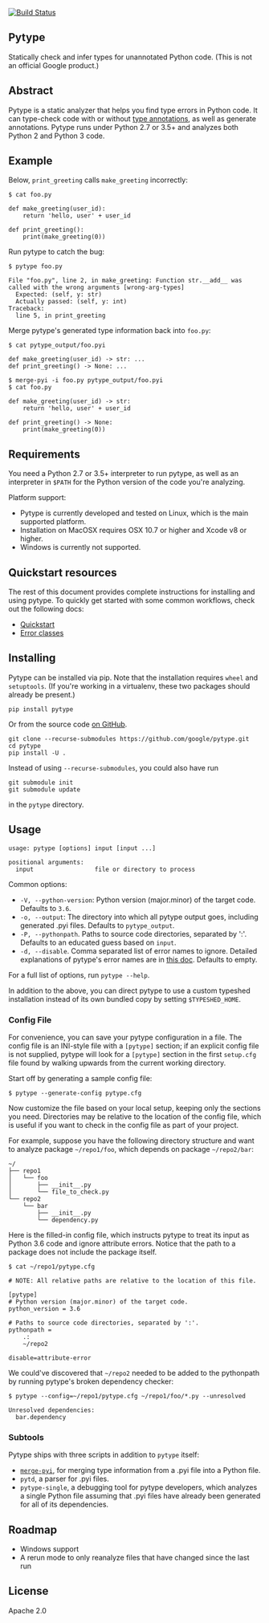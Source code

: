 [![Build Status](https://travis-ci.org/google/pytype.svg?branch=master)](https://travis-ci.org/google/pytype)

## Pytype

Statically check and infer types for unannotated Python code.
(This is not an official Google product.)

## Abstract

Pytype is a static analyzer that helps you find type errors in Python code. It
can type-check code with or without
[type annotations](https://www.python.org/dev/peps/pep-0484/), as well as
generate annotations. Pytype runs under Python 2.7 or 3.5+ and analyzes both
Python 2 and Python 3 code.

## Example

Below, `print_greeting` calls `make_greeting` incorrectly:

```
$ cat foo.py

def make_greeting(user_id):
    return 'hello, user' + user_id

def print_greeting():
    print(make_greeting(0))
```

Run pytype to catch the bug:

```
$ pytype foo.py

File "foo.py", line 2, in make_greeting: Function str.__add__ was called with the wrong arguments [wrong-arg-types]
  Expected: (self, y: str)
  Actually passed: (self, y: int)
Traceback:
  line 5, in print_greeting
```

Merge pytype's generated type information back into `foo.py`:

```
$ cat pytype_output/foo.pyi

def make_greeting(user_id) -> str: ...
def print_greeting() -> None: ...

$ merge-pyi -i foo.py pytype_output/foo.pyi
$ cat foo.py

def make_greeting(user_id) -> str:
    return 'hello, user' + user_id

def print_greeting() -> None:
    print(make_greeting(0))
```

## Requirements

You need a Python 2.7 or 3.5+ interpreter to run pytype, as well as an
interpreter in `$PATH` for the Python version of the code you're analyzing.

Platform support:

* Pytype is currently developed and tested on Linux, which is the main supported
  platform.
* Installation on MacOSX requires OSX 10.7 or higher and Xcode v8 or higher.
* Windows is currently not supported.

## Quickstart resources

The rest of this document provides complete instructions for installing and
using pytype. To quickly get started with some common workflows, check out the
following docs:

* [Quickstart](
   https://github.com/google/pytype/tree/master/docs/quickstart.md)
* [Error classes](
   https://github.com/google/pytype/tree/master/docs/errors.md)

## Installing

Pytype can be installed via pip. Note that the installation requires `wheel`
and `setuptools`. (If you're working in a virtualenv, these two packages should
already be present.)

```
pip install pytype
```

Or from the source code [on GitHub](https://github.com/google/pytype/).

```
git clone --recurse-submodules https://github.com/google/pytype.git
cd pytype
pip install -U .
```

Instead of using `--recurse-submodules`, you could also have run

```
git submodule init
git submodule update
```

in the `pytype` directory.

## Usage

```
usage: pytype [options] input [input ...]

positional arguments:
  input                 file or directory to process
```

Common options:

* `-V, --python-version`: Python version (major.minor) of the target code.
  Defaults to `3.6`.
* `-o, --output`: The directory into which all pytype output goes, including
  generated .pyi files. Defaults to `pytype_output`.
* `-P, --pythonpath`. Paths to source code directories, separated by ':'.
  Defaults to an educated guess based on `input`.
* `-d, --disable`. Comma separated list of error names to ignore. Detailed
  explanations of pytype's error names are in
  [this doc](https://github.com/google/pytype/tree/master/docs/errors.md).
  Defaults to empty.

For a full list of options, run `pytype --help`.

In addition to the above, you can direct pytype to use a custom typeshed
installation instead of its own bundled copy by setting `$TYPESHED_HOME`.

### Config File

For convenience, you can save your pytype configuration in a file. The config
file is an INI-style file with a `[pytype]` section; if an explicit config file
is not supplied, pytype will look for a `[pytype]` section in the first
`setup.cfg` file found by walking upwards from the current working directory.

Start off by generating a sample config file:

```
$ pytype --generate-config pytype.cfg
```

Now customize the file based on your local setup, keeping only the sections you
need. Directories may be relative to the location of the config file, which is
useful if you want to check in the config file as part of your project.

For example, suppose you have the following directory structure and want to
analyze package `~/repo1/foo`, which depends on package `~/repo2/bar`:

```
~/
├── repo1
│   └── foo
│       ├── __init__.py
│       └── file_to_check.py
└── repo2
    └── bar
        ├── __init__.py
        └── dependency.py
```

Here is the filled-in config file, which instructs pytype to treat its input as
Python 3.6 code and ignore attribute errors. Notice that the path to a package
does not include the package itself.

```
$ cat ~/repo1/pytype.cfg

# NOTE: All relative paths are relative to the location of this file.

[pytype]
# Python version (major.minor) of the target code.
python_version = 3.6

# Paths to source code directories, separated by ':'.
pythonpath =
    .:
    ~/repo2

disable=attribute-error
```

We could've discovered that `~/repo2` needed to be added to the pythonpath by
running pytype's broken dependency checker:

```
$ pytype --config=~/repo1/pytype.cfg ~/repo1/foo/*.py --unresolved

Unresolved dependencies:
  bar.dependency
```

### Subtools

Pytype ships with three scripts in addition to `pytype` itself:

* [`merge-pyi`](
https://github.com/google/pytype/tree/master/pytype/tools/merge_pyi/README.md),
for merging type information from a .pyi file into a Python file.
* `pytd`, a parser for .pyi files.
* `pytype-single`, a debugging tool for pytype developers, which analyzes a
single Python file assuming that .pyi files have already been generated for all
of its dependencies.

## Roadmap

* Windows support
* A rerun mode to only reanalyze files that have changed since the last run

## License
Apache 2.0
